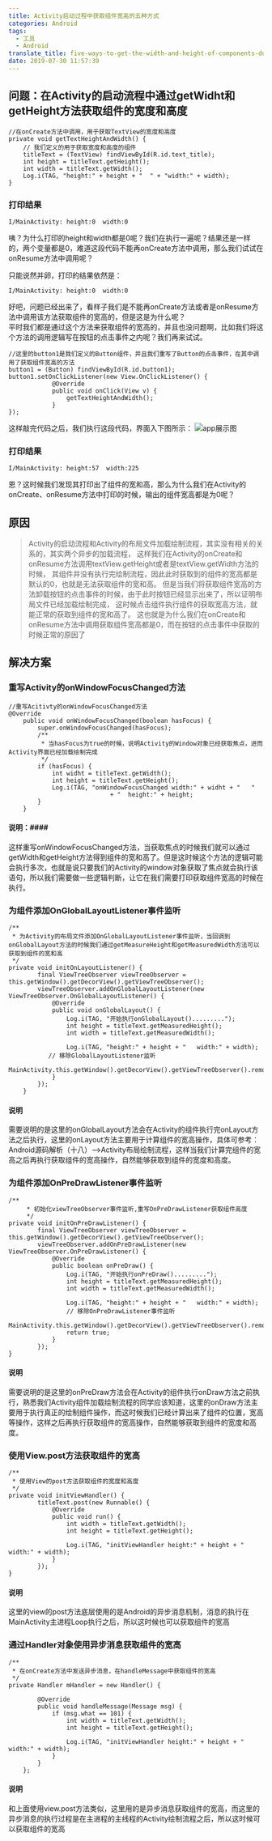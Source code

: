 ```yaml
---
title: Activity启动过程中获取组件宽高的五种方式
categories: Android
tags:
  - 工具
  - Android
translate_title: five-ways-to-get-the-width-and-height-of-components-during-startup-process
date: 2019-07-30 11:57:39
---
```

## 问题：在Activity的启动流程中通过getWidht和getHeight方法获取组件的宽度和高度 ##
<pre><code>//在onCreate方法中调用，用于获取TextView的宽度和高度
private void getTextHeightAndWidth() {
	// 我们定义的用于获取宽度和高度的组件
	titleText = (TextView) findViewById(R.id.text_title);
	int height = titleText.getHeight();
	int width = titleText.getWidth();
	Log.i(TAG, "height:" + height + "  " + "width:" + width);
}
</pre></code>
### 打印结果 ###
<pre><code>I/MainActivity: height:0  width:0
</pre></code>
咦？为什么打印的height和width都是0呢？我们在执行一遍呢？结果还是一样的，两个变量都是0，难道这段代码不能再onCreate方法中调用，那么我们试试在onResume方法中调用呢？</br>
<!--more-->
只能说然并卵，打印的结果依然是：
<pre><code>I/MainActivity: height:0  width:0</pre></code>
好吧，问题已经出来了，看样子我们是不能再onCreate方法或者是onResume方法中调用该方法获取组件的宽高的，但是这是为什么呢？</br>平时我们都是通过这个方法来获取组件的宽高的，并且也没问题啊，比如我们将这个方法的调用逻辑写在按钮的点击事件之内呢？我们再来试试。
<pre><code>//这里的button1是我们定义的Button组件，并且我们重写了Button的点击事件，在其中调用了获取组件宽高的方法
button1 = (Button) findViewById(R.id.button1);
button1.setOnClickListener(new View.OnClickListener() {
            @Override
            public void onClick(View v) {
                getTextHeightAndWidth();
            }
});</pre></code>
这样敲完代码之后，我们执行这段代码，界面入下图所示：
![app展示图](Activity启动过程中获取组件宽高的五种方式/2019-07-30115739.png)
### 打印结果 ###
<pre><code>I/MainActivity: height:57  width:225
</pre></code>
恩？这时候我们发现其打印出了组件的宽和高，那么为什么我们在Activity的onCreate、onResume方法中打印的时候，输出的组件宽高都是为0呢？
## 原因 ##
>Activity的启动流程和Activity的布局文件加载绘制流程，其实没有相关的关系的，其实两个异步的加载流程，
>这样我们在Activity的onCreate和onResume方法调用textView.getHeight或者是textView.getWidth方法的时候，
>其组件并没有执行完绘制流程，因此此时获取到的组件的宽高都是默认的0，也就是无法获取组件的宽和高。
>但是当我们将获取组件宽高的方法卸载按钮的点击事件的时候，由于此时按钮已经显示出来了，所以证明布局文件已经加载绘制完成，
>这时候点击组件执行组件的获取宽高方法，就能正常的获取到组件的宽和高了。
>这也就是为什么我们在onCreate和onResume方法中调用获取组件宽高都是0，而在按钮的点击事件中获取的时候正常的原因了
## 解决方案 ##
### 重写Activity的onWindowFocusChanged方法 ###
<pre><code>//重写Acitivty的onWindowFocusChanged方法
@Override
    public void onWindowFocusChanged(boolean hasFocus) {
        super.onWindowFocusChanged(hasFocus);
        /**
         * 当hasFocus为true的时候，说明Activity的Window对象已经获取焦点，进而Activity界面已经加载绘制完成
         */
        if (hasFocus) {
            int widht = titleText.getWidth();
            int height = titleText.getHeight();
            Log.i(TAG, "onWindowFocusChanged width:" + widht + "   "
                            + "  height:" + height;
        }
    }
</pre></code>
#### 说明：####
这样重写onWindowFocusChanged方法，当获取焦点的时候我们就可以通过getWidth和getHeight方法得到组件的宽和高了。但是这时候这个方法的逻辑可能会执行多次，也就是说只要我们的Activity的window对象获取了焦点就会执行该语句，所以我们需要做一些逻辑判断，让它在我们需要打印获取组件宽高的时候在执行。 

### 为组件添加OnGlobalLayoutListener事件监听 ###
<pre><code>/**
 * 为Activity的布局文件添加OnGlobalLayoutListener事件监听，当回调到onGlobalLayout方法的时候我们通过getMeasureHeight和getMeasuredWidth方法可以获取到组件的宽和高
 */
private void initOnLayoutListener() {
        final ViewTreeObserver viewTreeObserver = this.getWindow().getDecorView().getViewTreeObserver();
        viewTreeObserver.addOnGlobalLayoutListener(new ViewTreeObserver.OnGlobalLayoutListener() {
            @Override
            public void onGlobalLayout() {
                Log.i(TAG, "开始执行onGlobalLayout().........");
                int height = titleText.getMeasuredHeight();
                int width = titleText.getMeasuredWidth();

                Log.i(TAG, "height:" + height + "   width:" + width);
           // 移除GlobalLayoutListener监听     
                   MainActivity.this.getWindow().getDecorView().getViewTreeObserver().removeOnGlobalLayoutListener(this);
            }
        });
    }
</pre></code>
#### 说明  #### 
需要说明的是这里的onGlobalLayout方法会在Activity的组件执行完onLayout方法之后执行，这里的onLayout方法主要用于计算组件的宽高操作，具体可参考：Android源码解析（十八）–>Activity布局绘制流程，这样当我们计算完组件的宽高之后再执行获取组件的宽高操作，自然能够获取到组件的宽度和高度。

### 为组件添加OnPreDrawListener事件监听 ###
<pre><code>/**
     * 初始化viewTreeObserver事件监听,重写OnPreDrawListener获取组件高度
     */
private void initOnPreDrawListener() {
        final ViewTreeObserver viewTreeObserver = this.getWindow().getDecorView().getViewTreeObserver();
        viewTreeObserver.addOnPreDrawListener(new ViewTreeObserver.OnPreDrawListener() {
            @Override
            public boolean onPreDraw() {
                Log.i(TAG, "开始执行onPreDraw().........");
                int height = titleText.getMeasuredHeight();
                int width = titleText.getMeasuredWidth();

                Log.i(TAG, "height:" + height + "   width:" + width);
                // 移除OnPreDrawListener事件监听
                MainActivity.this.getWindow().getDecorView().getViewTreeObserver().removeOnPreDrawListener(this);
                return true;
            }
        });
}
</pre></code>
####  说明  #### 
需要说明的是这里的onPreDraw方法会在Activity的组件执行onDraw方法之前执行，熟悉我们Activity组件加载绘制流程的同学应该知道，这里的onDraw方法主要用于执行真正的绘制组件操作，而这时候我们已经计算出来了组件的位置，宽高等操作，这样之后再执行获取组件的宽高操作，自然能够获取到组件的宽度和高度。

### 使用View.post方法获取组件的宽高 ###
<pre><code>/**
 * 使用View的post方法获取组件的宽度和高度
 */
private void initViewHandler() {
        titleText.post(new Runnable() {
            @Override
            public void run() {
                int width = titleText.getWidth();
                int height = titleText.getHeight();

                Log.i(TAG, "initViewHandler height:" + height + "  width:" + width);
            }
        });
}
</pre></code>
####  说明  #### 
这里的view的post方法底层使用的是Android的异步消息机制，消息的执行在MainActivity主进程Loop执行之后，所以这时候也可以获取组件的宽高

### 通过Handler对象使用异步消息获取组件的宽高 ### 
<pre><code>/**
 * 在onCreate方法中发送异步消息，在handleMessage中获取组件的宽高
 */
private Handler mHandler = new Handler() {

        @Override
        public void handleMessage(Message msg) {
            if (msg.what == 101) {
                int width = titleText.getWidth();
                int height = titleText.getHeight();

                Log.i(TAG, "initViewHandler height:" + height + "  width:" + width);
            }
        }
    };
</pre></code>
####  说明  ####  
和上面使用view.post方法类似，这里用的是异步消息获取组件的宽高，而这里的异步消息的执行过程是在主进程的主线程的Activity绘制流程之后，所以这时候可以获取组件的宽高